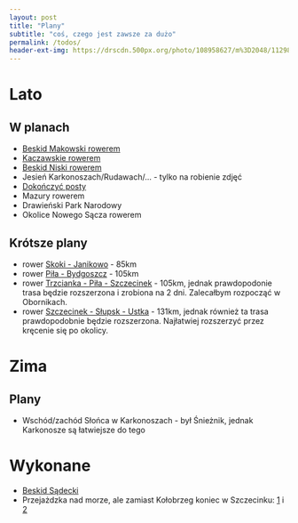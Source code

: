 ```yaml
---
layout: post
title: "Plany"
subtitle: "coś, czego jest zawsze za dużo"
permalink: /todos/
header-ext-img: https://drscdn.500px.org/photo/108958627/m%3D2048/11298784dfc9b54b1c430165add677d9
---
```


Lato
====

W planach
--------------------------

* [Beskid Makowski rowerem](/todos/beskid-makowski-rowerem)
* [Kaczawskie rowerem](/todos/gory-kaczawskie-rowerem)
* [Beskid Niski rowerem](/todos/beskid-niski-rowerem)
* Jesień Karkonoszach/Rudawach/... - tylko na robienie zdjęć
* [Dokończyć posty](/todos/posty-do-zrobienia)
* Mazury rowerem
* Drawieński Park Narodowy
* Okolice Nowego Sącza rowerem

Krótsze plany
-------------

* rower [Skoki - Janikowo](http://umapa.pl/IXCMj) - 85km
* rower [Piła - Bydgoszcz](http://umapa.pl/NoB6a) - 105km
* rower [Trzcianka - Piła - Szczecinek](http://umapa.pl/kkMoT) - 105km, jednak
  prawdopodonie trasa będzie rozszerzona i zrobiona na 2 dni. Zalecałbym rozpocząć
  w Obornikach.
* rower [Szczecinek - Słupsk - Ustka](http://umapa.pl/nX58U) - 131km, jednak
  również ta trasa prawdopodobnie będzie rozszerzona. Najłatwiej rozszerzyć
  przez kręcenie się po okolicy.

Zima
====

Plany
-----

* Wschód/zachód Słońca w Karkonoszach - był Śnieżnik, jednak Karkonosze są
  łatwiejsze do tego



Wykonane
========

* [Beskid Sądecki](/todos/beskid-sadecki)
* Przejażdzka nad morze, ale zamiast Kołobrzeg koniec w Szczecinku:
  [1](/trip/2015/08/22/z-rebusza-do-cieszyno/) i [2](/trip/2015/08/23/z-cieszyno-do-szczecinka/)
